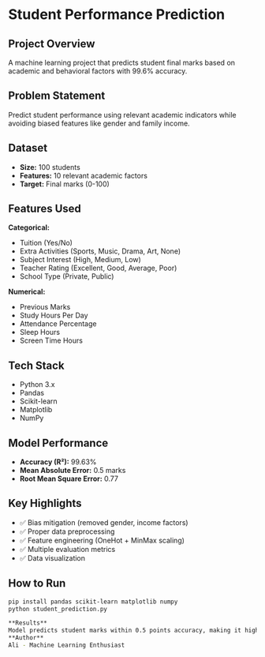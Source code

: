 # Student Performance Prediction

## Project Overview
A machine learning project that predicts student final marks based on academic and behavioral factors with 99.6% accuracy.

## Problem Statement
Predict student performance using relevant academic indicators while avoiding biased features like gender and family income.

## Dataset
- **Size:** 100 students
- **Features:** 10 relevant academic factors
- **Target:** Final marks (0-100)

## Features Used
**Categorical:**
- Tuition (Yes/No)
- Extra Activities (Sports, Music, Drama, Art, None)
- Subject Interest (High, Medium, Low)
- Teacher Rating (Excellent, Good, Average, Poor)
- School Type (Private, Public)

**Numerical:**
- Previous Marks
- Study Hours Per Day
- Attendance Percentage
- Sleep Hours
- Screen Time Hours

## Tech Stack
- Python 3.x
- Pandas
- Scikit-learn
- Matplotlib
- NumPy

## Model Performance
- **Accuracy (R²):** 99.63%
- **Mean Absolute Error:** 0.5 marks
- **Root Mean Square Error:** 0.77

## Key Highlights
- ✅ Bias mitigation (removed gender, income factors)
- ✅ Proper data preprocessing
- ✅ Feature engineering (OneHot + MinMax scaling)
- ✅ Multiple evaluation metrics
- ✅ Data visualization

## How to Run
```bash
pip install pandas scikit-learn matplotlib numpy
python student_prediction.py

**Results**
Model predicts student marks within 0.5 points accuracy, making it highly reliable for educational assessment.
**Author**
Ali - Machine Learning Enthusiast
